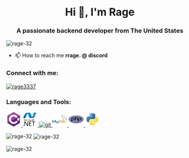 <h1 align="center">Hi 👋, I'm Rage</h1>
<h3 align="center">A passionate backend developer from The United States</h3>

<p align="left"> <img src="https://komarev.com/ghpvc/?username=rage-32&label=Profile%20views&color=0e75b6&style=flat" alt="rage-32" /> </p>

- 📫 How to reach me **rrage. @ discord**

<h3 align="left">Connect with me:</h3>
<p align="left">
<a href="https://www.youtube.com/c/rage3337" target="blank"><img align="center" src="https://raw.githubusercontent.com/rahuldkjain/github-profile-readme-generator/master/src/images/icons/Social/youtube.svg" alt="rage3337" height="30" width="40" /></a>
</p>

<h3 align="left">Languages and Tools:</h3>
<p align="left"> <a href="https://www.w3schools.com/cs/" target="_blank" rel="noreferrer"> <img src="https://raw.githubusercontent.com/devicons/devicon/master/icons/csharp/csharp-original.svg" alt="csharp" width="40" height="40"/> </a> <a href="https://dotnet.microsoft.com/" target="_blank" rel="noreferrer"> <img src="https://raw.githubusercontent.com/devicons/devicon/master/icons/dot-net/dot-net-original-wordmark.svg" alt="dotnet" width="40" height="40"/> </a> <a href="https://git-scm.com/" target="_blank" rel="noreferrer"> <img src="https://www.vectorlogo.zone/logos/git-scm/git-scm-icon.svg" alt="git" width="40" height="40"/> </a> <a href="https://www.mysql.com/" target="_blank" rel="noreferrer"> <img src="https://raw.githubusercontent.com/devicons/devicon/master/icons/mysql/mysql-original-wordmark.svg" alt="mysql" width="40" height="40"/> </a> <a href="https://www.php.net" target="_blank" rel="noreferrer"> <img src="https://raw.githubusercontent.com/devicons/devicon/master/icons/php/php-original.svg" alt="php" width="40" height="40"/> </a> <a href="https://www.python.org" target="_blank" rel="noreferrer"> <img src="https://raw.githubusercontent.com/devicons/devicon/master/icons/python/python-original.svg" alt="python" width="40" height="40"/> </a> </p>

<p><img align="left" src="https://github-readme-stats.vercel.app/api/top-langs?username=rage-32&show_icons=true&locale=en&layout=compact" alt="rage-32" /></p>

<p>&nbsp;<img align="center" src="https://github-readme-stats.vercel.app/api?username=rage-32&show_icons=true&locale=en" alt="rage-32" /></p>

<p><img align="center" src="https://github-readme-streak-stats.herokuapp.com/?user=rage-32&" alt="rage-32" /></p>
